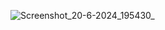 ![Screenshot_20-6-2024_195430_](https://github.com/sujith52/random-password-generator/assets/148097955/7a996364-d98c-42c6-af33-73604e9ae6c9)
